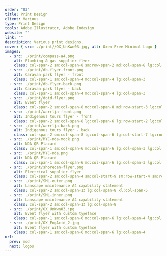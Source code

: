 ```yaml
---
order: "03"
title: Print Design
client: Various
type: Print Design
tools: Adobe Illustrator, Adobe Indesign
website: ""
link: ""
description: Various print designs.
cover: { src: ./print//OX_UnKwn03.jpg, alt: Oxen Free Minimal Logo }
images:
  - src: ./print/compass-a4.png
    alt: Plumbing & gas supplier flyer
    class: col-span-2 sm:col-span-8 sm:row-span-2 md:col-span-8 lg:col-span-6 lg:mt-auto
  - src: ./print/db-flyer-front.png
    alt: Caravan park flyer - front
    class: col-span-1 sm:col-span-4 md:col-span-4 lg:col-span-3
  - src: ./print/db-flyer-back.png
    alt: Caravan park flyer - back
    class: col-span-1 sm:col-span-4 md:col-span-4 lg:col-span-3
  - src: ./print/dotd-flyer.png
    alt: Event flyer
    class: col-span-2 sm:col-span-8 md:col-span-8 md:row-start-3 lg:col-span-6 lg:row-span-2
  - src: ./print/warrlja-front.png
    alt: Indigenous tours flyer - front
    class: col-span-2 sm:col-span-8 lg:col-span-6 lg:row-start-2 lg:col-start-7
  - src: ./print/warrlja-back.png
    alt: Indigenous tours flyer - back
    class: col-span-2 sm:col-span-8 lg:col-span-6 lg:col-start-7 lg:row-start-3
  - src: ./print/MYC-nda-mock.png
    alt: NDA QR Placard
    class: col-span-1 sm:col-span-6 md:col-span-6 lg:col-span-3 lg:col-start-7
  - src: ./print/MYC-nda.png
    alt: NDA QR Placard
    class: col-span-1 sm:col-span-6 md:col-span-6 lg:col-span-3 lg:col-start-10
  - src: ./print/shorecan-flyer.png
    alt: Electrical supplier flyer
    class: col-span-2 sm:col-span-4 sm:col-start-9 sm:row-start-4 sm:row-span-2 sm:mt-auto lg:col-span-4 lg:row-start-5 lg:col-start-1 lg:row-span-2 lg:mb-auto
  - src: ./print/SML-outer.png
    alt: Lanscape maintenance A4 capability statement
    class: col-span-2 sm:col-span-12 lg:col-span-8 xl:col-span-5
  - src: ./print/SML-inner.png
    alt: Lanscape maintenance A4 capability statement
    class: col-span-2 sm:col-span-12 lg:col-span-8
  - src: ./print/OX_UnKwn03.jpg
    alt: Event flyer with custom typeface
    class: col-span-1 sm:col-span-6 md:col-span-6 lg:col-span-4 lg:col-start-5
  - src: ./print/OX_FogAcid_2.jpg
    alt: Event flyer with custom typeface
    class: col-span-1 sm:col-span-6 md:col-span-6 lg:col-span-4
url:
  prev: mod
  next: logos
---
```

